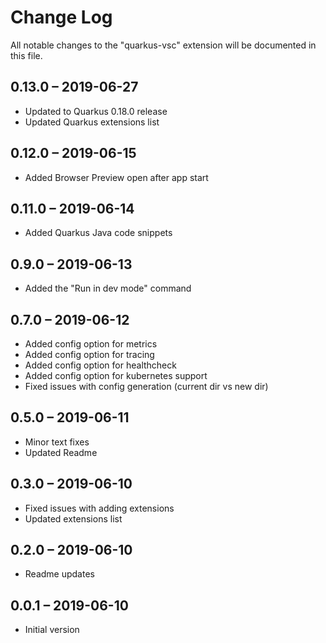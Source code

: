 # Change Log

All notable changes to the "quarkus-vsc" extension will be documented in this file.

## 0.13.0 – 2019-06-27

-   Updated to Quarkus 0.18.0 release
-   Updated Quarkus extensions list

## 0.12.0 – 2019-06-15

-   Added Browser Preview open after app start

## 0.11.0 – 2019-06-14

-   Added Quarkus Java code snippets

## 0.9.0 – 2019-06-13

-   Added the "Run in dev mode" command

## 0.7.0 – 2019-06-12

-   Added config option for metrics
-   Added config option for tracing
-   Added config option for healthcheck
-   Added config option for kubernetes support
-   Fixed issues with config generation (current dir vs new dir)

## 0.5.0 – 2019-06-11

-   Minor text fixes
-   Updated Readme

## 0.3.0 – 2019-06-10

-   Fixed issues with adding extensions
-   Updated extensions list

## 0.2.0 – 2019-06-10

-   Readme updates

## 0.0.1 – 2019-06-10

-   Initial version
